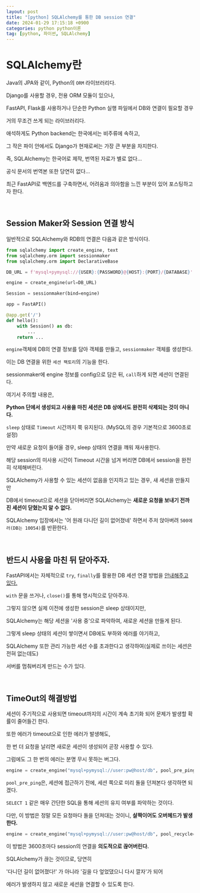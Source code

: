 ```yaml
---
layout: post
title: "[python] SQLAlchemy를 통한 DB session 연결"
date: 2024-01-29 17:15:18 +0900
categories: python python이론
tag: [python, 파이썬, SQLAlchemy]
---
```


# SQLAlchemy란

Java의 JPA와 같이, Python의 `ORM` 라이브러리다.

Django를 사용할 경우, 전용 ORM 모듈이 있으나,

FastAPI, Flask를 사용하거나 단순한 Python 실행 파일에서 DB와 연결이 필요할 경우

거의 무조건 쓰게 되는 라이브러리다.

애석하게도 Python backend는 한국에서는 비주류에 속하고,

그 작은 파이 안에서도 Django가 현재로써는 가장 큰 부분을 차지한다.

즉, SQLAlchemy는 한국어로 제작, 번역된 자료가 별로 없다...

공식 문서의 번역본 또한 당연히 없다...

최근 FastAPI로 백엔드를 구축하면서, 어려움과 의아함을 느낀 부분이 있어 포스팅하고자 한다.

<br>

## Session Maker와 Session 연결 방식

일반적으로 SQLAlchemy와 RDB의 연결은 다음과 같은 방식이다.

```python
from sqlalchemy import create_engine, text
from sqlalchemy.orm import sessionmaker
from sqlalchemy.orm import DeclarativeBase

DB_URL = f'mysql+pymysql://{USER}:{PASSWORD}@{HOST}:{PORT}/{DATABASE}'

engine = create_engine(url=DB_URL)

Session = sessionmaker(bind=engine)

app = FastAPI()

@app.get('/')
def hello():
    with Session() as db:
        ...
    return ...
```

`engine`객체에 DB의 연결 정보를 담아 객체를 만들고, `sessionmaker` 객체를 생성한다.

이는 DB 연결을 위한 `세션 팩토리`의 기능을 한다.

sessionmaker에 engine 정보를 config으로 담은 뒤, `call`하게 되면 세션이 연결된다.

여기서 주의할 내용은,

**Python 단에서 생성되고 사용을 마친 세션은 DB 상에서도 완전히 삭제되는 것이 아니다.**

`sleep` 상태로 `Timeout` 시간까지 쭉 유지된다. (MySQL의 경우 기본적으로 3600초로 설정)

만약 새로운 요청이 들어올 경우, sleep 상태의 연결을 꺠워 재사용한다.

해당 session의 미사용 시간이 Timeout 시간을 넘겨 버리면 DB에서 session을 완전히 삭제해버린다.

SQLAlchemy가 사용할 수 있는 세션이 없음을 인지하고 있는 경우, 새 세션을 만들지만

DB에서 timeout으로 세션을 닫아버리면 SQLAlchemy는 **새로운 요청을 보내기 전까진 세션이 닫혔는지 알 수 없다.**

SQLAlchemy 입장에서는 '어 원래 다니던 길이 없어졌네' 하면서 주저 앉아버려 `500에러(DB는 10054)`를 반환한다.

<br>

## 반드시 사용을 마친 뒤 닫아주자.

FastAPI에서는 자체적으로 `try`, `finally`를 활용한 DB 세션 연결 방법을 [안내해주고 있다.](https://fastapi.tiangolo.com/ko/tutorial/sql-databases/#main-fastapi-app)

`with` 문을 쓰거나, `close()`를 통해 명시적으로 닫아주자.

그렇지 않으면 실제 이전에 생성한 session은 sleep 상태이지만,

SQLAlchemy는 해당 세션을 '사용 중'으로 파악하여, 새로운 세션을 만들게 된다.

그렇게 sleep 상태의 세션이 쌓이면서 DB에도 부하와 에러를 야기하고,

SQLAlchemy 또한 관리 가능한 세션 수를 초과한다고 생각하여(실제로 쓰이는 세션은 전혀 없는데도)

서버를 멈춰버리게 만드는 수가 있다.

<br>

## TimeOut의 해결방법

세션이 주기적으로 사용되면 timeout까지의 시간이 계속 초기화 되어 문제가 발생할 확률이 줄어들긴 한다.

또한 에러가 timeout으로 인한 에러가 발생해도,

한 번 더 요청을 날리면 새로운 세션이 생성되어 곧장 사용할 수 있다.

그럼에도 그 한 번의 에러는 분명 무시 못하는 버그다.

```python
engine = create_engine("mysql+pymysql://user:pw@host/db", pool_pre_ping=True)
```

`pool_pre_ping`은, 세션에 접근하기 전에, 세션 쪽으로 미리 돌을 던져본다 생각하면 되겠다.

`SELECT 1` 같은 매우 간단한 SQL을 통해 세션의 유지 여부를 파악하는 것이다.

다만, 이 방법은 정말 모든 요청마다 돌을 던져대는 것이니, **살짝이어도 오버헤드가 발생한다.**

```python
engine = create_engine("mysql+pymysql://user:pw@host/db", pool_recycle=3600)
```

이 방법은 3600초마다 session의 연결을 **의도적으로 끊어버린다.**

SQLAlchemy가 끊는 것이므로, 당연히

'다니던 길이 없어졌다!' 가 아니라 '길을 다 엎었댔으니 다시 깔자'가 되어

에러가 발생하지 않고 새로운 세션을 연결할 수 있도록 한다.